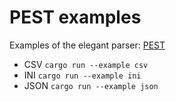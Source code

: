 # PEST examples

Examples of the elegant parser: [PEST](https://github.com/pest-parser/pest)


- CSV `cargo run --example csv`
- INI `cargo run --example ini`
- JSON `cargo run --example json`
